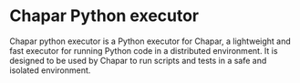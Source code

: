 Chapar Python executor
========================

Chapar python executor is a Python executor for Chapar, a lightweight and fast executor for running Python code in a distributed environment.
It is designed to be used by Chapar to run scripts and tests in a safe and isolated environment.